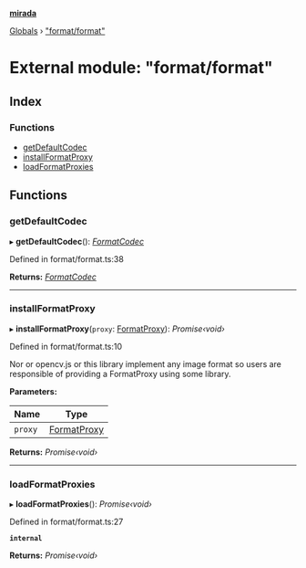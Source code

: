 **[mirada](../README.md)**

[Globals](../README.md) › ["format/format"](_format_format_.md)

# External module: "format/format"

## Index

### Functions

* [getDefaultCodec](_format_format_.md#getdefaultcodec)
* [installFormatProxy](_format_format_.md#installformatproxy)
* [loadFormatProxies](_format_format_.md#loadformatproxies)

## Functions

###  getDefaultCodec

▸ **getDefaultCodec**(): *[FormatCodec](../interfaces/_types_mirada_.formatcodec.md)*

Defined in format/format.ts:38

**Returns:** *[FormatCodec](../interfaces/_types_mirada_.formatcodec.md)*

___

###  installFormatProxy

▸ **installFormatProxy**(`proxy`: [FormatProxy](_types_mirada_.md#formatproxy)): *Promise‹void›*

Defined in format/format.ts:10

Nor or opencv.js or this library implement any image format so users are
responsible of providing a FormatProxy using some library.

**Parameters:**

Name | Type |
------ | ------ |
`proxy` | [FormatProxy](_types_mirada_.md#formatproxy) |

**Returns:** *Promise‹void›*

___

###  loadFormatProxies

▸ **loadFormatProxies**(): *Promise‹void›*

Defined in format/format.ts:27

**`internal`** 

**Returns:** *Promise‹void›*